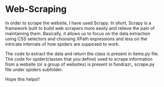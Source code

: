 # Web-Scraping

In order to scrape the website, I have used Scrapy. In short, Scrapy is a framework built to build web scrapers more easily and relieve the pain of maintaining them. Basically, it allows us to focus on the data extraction using CSS selectors and choosing XPath expressions and less on the intricate internals of how spiders are supposed to work. 

The code to extract the data and return the class is present in items.py file.
The code for spider(classes that you define) used to scrape information from a website (or a group of websites) is present in fundrazr_ scrape.py file under spiders subfolder. 

Hope this helps!!
